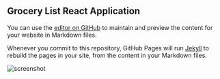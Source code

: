## Grocery List React Application

You can use the [editor on GitHub](https://github.com/lizgarseeyah/Grocery-List-React-JS/edit/gh-pages/index.md) to maintain and preview the content for your website in Markdown files.

Whenever you commit to this repository, GitHub Pages will run [Jekyll](https://jekyllrb.com/) to rebuild the pages in your site, from the content in your Markdown files.

![screenshot](Grocery-List-React-JS/)
```


